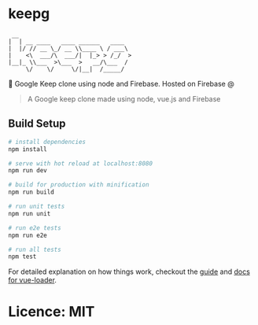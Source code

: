 # keepg

	 __                                
	|  | __ ____   ____ ______   ____  
	|  |/ // __ \_/ __ \\____ \ / ___\ 
	|    <\  ___/\  ___/|  |_> > /_/  >
	|__|_ \\___  >\___  >   __/\___  / 
	     \/    \/     \/|__|  /_____/  

:ship: Google Keep clone using node and Firebase. Hosted on Firebase @ 

> A Google keep clone made using node, vue.js and Firebase

## Build Setup

``` bash
# install dependencies
npm install

# serve with hot reload at localhost:8080
npm run dev

# build for production with minification
npm run build

# run unit tests
npm run unit

# run e2e tests
npm run e2e

# run all tests
npm test
```

For detailed explanation on how things work, checkout the [guide](http://vuejs-templates.github.io/webpack/) and [docs for vue-loader](http://vuejs.github.io/vue-loader).

# Licence: MIT
